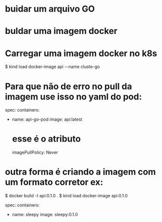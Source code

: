 # buidar um arquivo GO

# buldar uma imagem docker

# Carregar uma imagem docker no k8s
  $ kind load docker-image api --name cluste-go

# Para que não de erro no pull da imagem use isso no yaml do pod:
spec:
  containers:
  - name: api-go-pod
    image: api:latest
    # esse é o atributo
    imagePullPolicy: Never

# outra forma é criando a imagem com um formato corretor ex:
$ docker build -t api:0.1.0 .
$ kind load docker-image api:0.1.0

spec:
  containers:
  - name: sleepy
    image: sleepy:0.1.0
